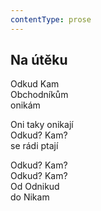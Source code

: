 ```yaml
---
contentType: prose
---
```


## Na útěku

Odkud Kam  
Obchodníkům  
onikám

Oni taky onikají  
Odkud? Kam?  
se rádi ptají

Odkud? Kam?  
Odkud? Kam?  
Od Odnikud  
do Nikam
